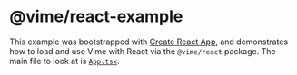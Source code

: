 # @vime/react-example

This example was bootstrapped with [Create React App](https://github.com/facebook/create-react-app),
and demonstrates how to load and use Vime with React via the `@vime/react` package. The main
file to look at is [`App.tsx`](./src/App.tsx).
